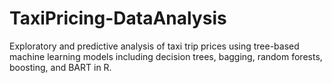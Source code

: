 # TaxiPricing-DataAnalysis
Exploratory and predictive analysis of taxi trip prices using tree-based machine learning models including decision trees, bagging, random forests, boosting, and BART in R.

